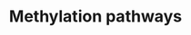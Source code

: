 ---
annotations:
- id: PW:0000002
  parent: classic metabolic pathway
  type: Pathway Ontology
  value: classic metabolic pathway
- id: PW:0000432
  parent: regulatory pathway
  type: Pathway Ontology
  value: protein modification pathway
authors:
- Pieter Giesbertz
- Khanspers
- AlexanderPico
- MaintBot
- MartijnVanIersel
- Zari
- MirellaKalafati
- Eweitz
description: This pathway describes the addition of methyl groups to small molecules.
  SAM, S-Adenosyl methionine, is utilized as a methyl donor and SAH is produced. This
  process is important in drug metabolism.  Proteins on this pathway have targeted
  assays available via the [https://assays.cancer.gov/available_assays?wp_id=WP704
  CPTAC Assay Portal]
last-edited: 2021-05-22
organisms:
- Homo sapiens
redirect_from:
- /index.php/Pathway:WP704
- /instance/WP704
revision: null
schema-jsonld:
- '@context': https://schema.org/
  '@id': https://wikipathways.github.io/pathways/WP704.html
  '@type': Dataset
  creator:
    '@type': Organization
    name: WikiPathways
  description: This pathway describes the addition of methyl groups to small molecules.
    SAM, S-Adenosyl methionine, is utilized as a methyl donor and SAH is produced.
    This process is important in drug metabolism.  Proteins on this pathway have targeted
    assays available via the [https://assays.cancer.gov/available_assays?wp_id=WP704
    CPTAC Assay Portal]
  keywords:
  - ATP
  - COMT
  - HNMT
  - INMT
  - L-Methionine
  - MAT1A
  - MAT2A
  - MAT2B
  - N-methylated substrate
  - NNMT
  - O-methylated substrate
  - PNMT
  - Phosphate
  - S-Adenosylhomocysteine
  - S-Adenosylmethionine
  - S-methylated substrate
  - Substrate
  - TPMT
  license: CC0
  name: Methylation pathways
seo: CreativeWork
title: Methylation pathways
wpid: WP704
---